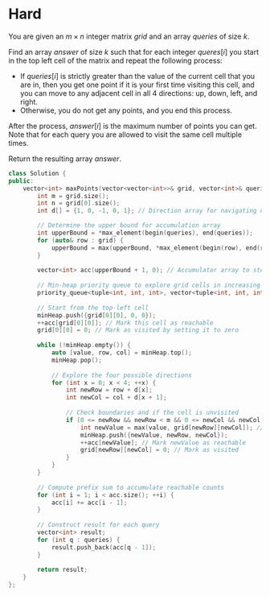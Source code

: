 # Hard

You are given an $m \times n$ integer matrix $grid$ and an array $queries$ of size $k$.

Find an array $answer$ of size $k$ such that for each integer $queres[i]$ you start in the top left cell of the matrix and repeat the following process:

- If $queries[i]$ is strictly greater than the value of the current cell that you are in, then you get one point if it is your first time visiting this cell, and you can move to any adjacent cell in all $4$ directions: up, down, left, and right.
- Otherwise, you do not get any points, and you end this process.

After the process, $answer[i]$ is the maximum number of points you can get. Note that for each query you are allowed to visit the same cell multiple times.

Return the resulting array $answer$.

```cpp
class Solution {
public:
    vector<int> maxPoints(vector<vector<int>>& grid, vector<int>& queries) {
        int m = grid.size();
        int n = grid[0].size();
        int d[] = {1, 0, -1, 0, 1}; // Direction array for navigating up, down, left, and right

        // Determine the upper bound for accumulation array
        int upperBound = *max_element(begin(queries), end(queries));
        for (auto& row : grid) {
            upperBound = max(upperBound, *max_element(begin(row), end(row)));
        }
        
        vector<int> acc(upperBound + 1, 0); // Accumulator array to store reachable counts
        
        // Min-heap priority queue to explore grid cells in increasing order of value
        priority_queue<tuple<int, int, int>, vector<tuple<int, int, int>>, greater<>> minHeap;
        
        // Start from the top-left cell
        minHeap.push({grid[0][0], 0, 0});
        ++acc[grid[0][0]]; // Mark this cell as reachable
        grid[0][0] = 0; // Mark as visited by setting it to zero
        
        while (!minHeap.empty()) {
            auto [value, row, col] = minHeap.top();
            minHeap.pop();
            
            // Explore the four possible directions
            for (int x = 0; x < 4; ++x) {
                int newRow = row + d[x];
                int newCol = col + d[x + 1];
                
                // Check boundaries and if the cell is unvisited
                if (0 <= newRow && newRow < m && 0 <= newCol && newCol < n && grid[newRow][newCol]) {
                    int newValue = max(value, grid[newRow][newCol]); // Ensure non-decreasing values
                    minHeap.push({newValue, newRow, newCol});
                    ++acc[newValue]; // Mark newValue as reachable
                    grid[newRow][newCol] = 0; // Mark as visited
                }
            }
        }
        
        // Compute prefix sum to accumulate reachable counts
        for (int i = 1; i < acc.size(); ++i) {
            acc[i] += acc[i - 1];
        }
        
        // Construct result for each query
        vector<int> result;
        for (int q : queries) {
            result.push_back(acc[q - 1]);
        }
        
        return result;
    }
};
```
